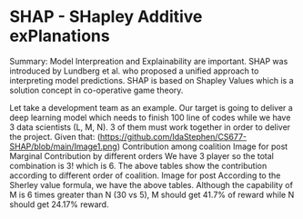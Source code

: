 # SHAP - SHapley Additive exPlanations 

Summary:
Model Interpreation and Explainability are important. SHAP was introduced by Lundberg et al. who proposed a unified approach to interpreting model predictions. SHAP is based on Shapley Values which is a solution concept in co-operative game theory. 

Let take a development team as an example. Our target is going to deliver a deep learning model which needs to finish 100 line of codes while we have 3 data scientists (L, M, N). 3 of them must work together in order to deliver the project. Given that:
(https://github.com/IdaStephen/CS677-SHAP/blob/main/Image1.png)
Contribution among coalition
Image for post
Marginal Contribution by different orders
We have 3 player so the total combination is 3! which is 6. The above tables show the contribution according to different order of coalition.
Image for post
According to the Sherley value formula, we have the above tables. Although the capability of M is 6 times greater than N (30 vs 5), M should get 41.7% of reward while N should get 24.17% reward.
